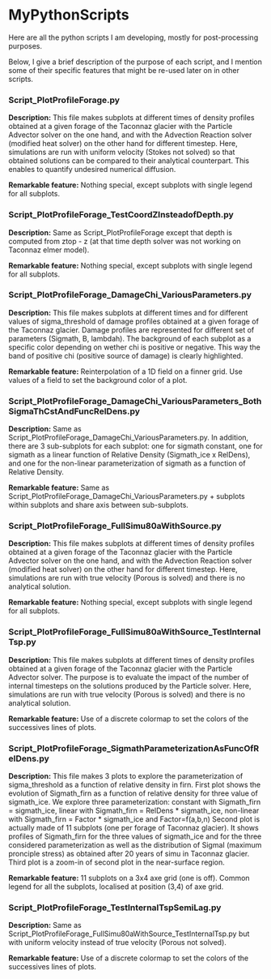# MyPythonScripts
Here are all the python scripts I am developing, mostly for post-processing purposes.

Below, I give a brief description of the purpose of each script, and I mention some of their specific features that might be re-used later on in other scripts.

### Script_PlotProfileForage.py

**Description:**
This file makes subplots at different times of density profiles obtained at a given forage of the Taconnaz glacier with the Particle Advector solver
on the one hand, and with the Advection Reaction solver (modified heat solver) on the other hand for different timestep.
Here, simulations are run with uniform velocity (Stokes not solved) so that obtained solutions
can be compared to their analytical counterpart. This enables to quantify undesired numerical diffusion.

**Remarkable feature:**
Nothing special, except subplots with single legend for all subplots.

### Script_PlotProfileForage_TestCoordZInsteadofDepth.py

**Description:**
Same as Script_PlotProfileForage except that depth is computed from ztop - z (at that time depth solver was not working on Taconnaz elmer model).

**Remarkable feature:**
Nothing special, except subplots with single legend for all subplots.

### Script_PlotProfileForage_DamageChi_VariousParameters.py

**Description:**
This file makes subplots at different times and for different values of sigma_threshold of damage profiles obtained at 
a given forage of the Taconnaz glacier. Damage profiles are represented for different set of parameters (Sigmath, B, lambdah).
The background of each subplot as a specific color depending on wether chi is positive or negative. This way the band of
positive chi (positive source of damage) is clearly highlighted.

**Remarkable feature:**
Reinterpolation of a 1D field on a finner grid. Use values of a field to set the background color of a plot.

### Script_PlotProfileForage_DamageChi_VariousParameters_BothSigmaThCstAndFuncRelDens.py

**Description:**
Same as Script_PlotProfileForage_DamageChi_VariousParameters.py. In addition, there are 3 sub-subplots for each subplot: one for sigmath constant, 
one for sigmath as a linear function of Relative Density (Sigmath_ice x RelDens), and one for the non-linear parameterization of sigmath as a function of Relative Density.

**Remarkable feature:**
Same as Script_PlotProfileForage_DamageChi_VariousParameters.py + subplots within subplots and share axis between sub-subplots. 

### Script_PlotProfileForage_FullSimu80aWithSource.py

**Description:**
This file makes subplots at different times of density profiles obtained at a given forage of the Taconnaz glacier with the Particle Advector solver
on the one hand, and with the Advection Reaction solver (modified heat solver) on the other hand for different timestep.
Here, simulations are run with true velocity (Porous is solved) and there is no analytical solution. 

**Remarkable feature:**
Nothing special, except subplots with single legend for all subplots.

### Script_PlotProfileForage_FullSimu80aWithSource_TestInternalTsp.py

**Description:**
This file makes subplots at different times of density profiles obtained at a given forage of the Taconnaz glacier with the Particle Advector solver.
The purpose is to evaluate the impact of the number of internal timesteps on the solutions produced by the Particle solver.
Here, simulations are run with true velocity (Porous is solved) and there is no analytical solution.

**Remarkable feature:**
Use of a discrete colormap to set the colors of the successives lines of plots.

### Script_PlotProfileForage_SigmathParameterizationAsFuncOfRelDens.py

**Description:**
This file makes 3 plots to explore the parameterization of sigma_threshold as a function of relative density in firn.
First plot shows the evolution of Sigmath_firn as a function of relative density for three value of sigmath_ice. We
explore three parameterization: constant with Sigmath_firn = sigmath_ice, linear with Sigmath_firn = RelDens * sigmath_ice,
non-linear with Sigmath_firn = Factor * sigmath_ice and Factor=f(a,b,n)
Second plot is actually made of 11 subplots (one per forage of Taconnaz glacier). It shows profiles of Sigmath_firn for the three values
of sigmath_ice and for the three considered parameterization as well as the distribution of SigmaI (maximum pronciple stress) as obtained
after 20 years of simu in Taconnaz glacier.
Third plot is a zoom-in of second plot in the near-surface region.


**Remarkable feature:**
11 subplots on a 3x4 axe grid (one is off). Common legend for all the subplots, localised at position (3,4) of axe grid.

### Script_PlotProfileForage_TestInternalTspSemiLag.py

**Description:**
Same as Script_PlotProfileForage_FullSimu80aWithSource_TestInternalTsp.py but with uniform velocity instead of true velocity (Porous not solved).

**Remarkable feature:**
Use of a discrete colormap to set the colors of the successives lines of plots.


